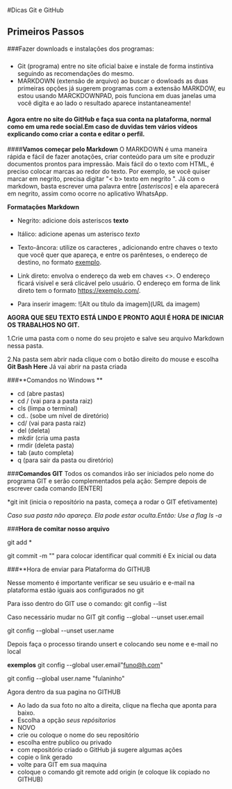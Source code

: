 #Dicas Git e GitHub 
## Primeiros Passos 

###Fazer downloads e instalações dos programas:
#####
- Git (programa) entre no site oficial baixe e instale de forma instintiva seguindo as recomendações do mesmo.
-  MARKDOWN (extensão de arquivo) ao buscar o dowloads as duas primeiras opções já sugerem programas com a extensão MARKDOW, eu estou usando MARCKDOWNPAD, pois funciona em duas janelas uma você digita e ao lado o resultado aparece instantaneamente!
#### Agora entre  no site do GitHub e faça sua conta na plataforma, normal como em uma rede social.Em caso de duvidas tem vários vídeos explicando como criar a conta e editar o perfil.


####**Vamos começar pelo Markdown**
O MARKDOWN é uma maneira rápida e fácil de fazer anotações, criar conteúdo para um site e produzir documentos prontos para impressão. Mais fácil do o texto com HTML, é preciso colocar marcas ao redor do texto. Por exemplo, se você quiser marcar em negrito, precisa digitar "< b> texto em negrito </b >". Já com o markdown, basta escrever uma palavra entre [*asteriscos*] e ela aparecerá em negrito, assim como ocorre no aplicativo WhatsApp.

**Formatações Markdown**

* Negrito: adicione dois asteriscos **texto**

* Itálico: adicione apenas um asterisco *texto* 
 
* Texto-âncora: utilize os caracteres [](), adicionando entre chaves o texto que você quer que apareça, e entre os parênteses, o endereço de destino, no formato [exemplo](https://exemplo.com/).


* Link direto: envolva o endereço da web em chaves <>. O endereço ficará visível e será clicável pelo usuário. O endereço em forma de link direto tem o formato <https://exemplo.com/>. 

* Para inserir imagem: ![Alt ou título da imagem](URL da imagem)



**AGORA QUE SEU TEXTO ESTÁ LINDO E PRONTO AQUI É HORA DE INICIAR OS TRABALHOS NO  GIT.**

1.Crie uma pasta com o nome do seu projeto e  salve seu arquivo Markdown nessa pasta. 

2.Na pasta sem abrir nada clique com o botão direito do mouse e escolha **Git Bash Here**
Já vai abrir na pasta criada

###**Comandos no Windows  **

* cd   (abre pastas) 
* cd / (vai para a pasta raiz)
* cls (limpa o terminal)
* cd.. (sobe um nível de diretório) 
* cd/ (vai para pasta raiz)
* del (deleta)
* mkdir (cria uma pasta
* rmdir (deleta pasta)
* tab (auto completa)
* q (para sair da pasta ou diretório) 

###**Comandos GIT**
Todos os comandos irão ser iniciados pelo nome do programa GIT e serão complementados pela ação:
Sempre depois de escrever cada comando [ENTER]

*git init (inicia o repositório na pasta, começa a rodar o GIT efetivamente) 

_Caso sua pasta não apareça. Ela pode estar oculta.Então:
Use a flag  ls -a_

###**Hora de comitar nosso arquivo**

git add *

git commit -m ""
para colocar identificar qual commiti é Ex inicial ou data


###**Hora de enviar para Plataforma do GITHUB

Nesse momento é importante verificar se seu usuário e e-mail na plataforma estão iguais aos configurados no git 

Para isso dentro do GIT use o comando: 
git config --list

Caso necessário mudar no GIT
git config --global --unset user.email

git config --global --unset user.name

Depois faça o processo tirando unsert e colocando seu nome e e-mail no local

**exemplos**
git config --global user.email"funo@h.com"

git config --global user.name "fulaninho"

Agora dentro da sua pagina no GITHUB

* Ao lado da sua foto no alto a direita, clique na flecha que aponta para baixo.
* Escolha a opção _seus repósitorios_
* NOVO
* crie ou coloque o nome do seu repositório 
* escolha entre publico ou privado
* com repositório criado o GitHub já sugere algumas ações
* copie o link gerado 
* volte para GIT em sua maquina 
* coloque o comando
git remote add origin (e coloque lik copiado no GITHUB)
